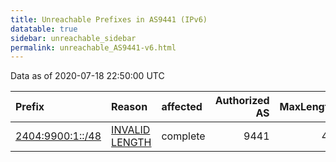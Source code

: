 ```yaml
---
title: Unreachable Prefixes in AS9441 (IPv6)
datatable: true
sidebar: unreachable_sidebar
permalink: unreachable_AS9441-v6.html
---
```


Data as of 2020-07-18 22:50:00 UTC


<div class="datatable-begin"></div>

| Prefix                                                     | Reason                                                                                                    | affected   |   Authorized AS |   MaxLength | Anchor                                       |   unreachable /48s |
|:-----------------------------------------------------------|:----------------------------------------------------------------------------------------------------------|:-----------|----------------:|------------:|:---------------------------------------------|-------------------:|
| [2404:9900:1::/48](https://stat.ripe.net/2404:9900:1::/48) | [INVALID LENGTH](https://rpki-validator.ripe.net/announcement-preview?asn=AS9441&prefix=2404:9900:1::/48) | complete   |            9441 |          40 | [APNIC](unreachable_APNIC_RPKI_Root-v6.html) |                  1 |

<div class="datatable-end"></div>